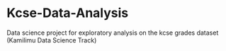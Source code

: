 # Kcse-Data-Analysis
Data science project for exploratory analysis on the kcse grades dataset (Kamilimu Data Science Track)
